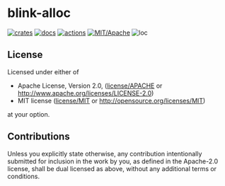 # blink-alloc

[![crates](https://img.shields.io/crates/v/blink-alloc.svg?style=for-the-badge&label=blink-alloc)](https://crates.io/crates/blink-alloc)
[![docs](https://img.shields.io/badge/docs.rs-blink-alloc-66c2a5?style=for-the-badge&labelColor=555555&logoColor=white)](https://docs.rs/blink-alloc)
[![actions](https://img.shields.io/github/actions/workflow/status/zakarumych/blink-alloc/badge.yml?branch=master&style=for-the-badge)](https://github.com/zakarumych/blink-alloc/actions/workflows/badge.yml)
[![MIT/Apache](https://img.shields.io/badge/license-MIT%2FApache-blue.svg?style=for-the-badge)](COPYING)
![loc](https://img.shields.io/tokei/lines/github/zakarumych/blink-alloc?style=for-the-badge)

## License

Licensed under either of

* Apache License, Version 2.0, ([license/APACHE](license/APACHE) or http://www.apache.org/licenses/LICENSE-2.0)
* MIT license ([license/MIT](license/MIT) or http://opensource.org/licenses/MIT)

at your option.

## Contributions

Unless you explicitly state otherwise, any contribution intentionally submitted for inclusion in the work by you, as defined in the Apache-2.0 license, shall be dual licensed as above, without any additional terms or conditions.
